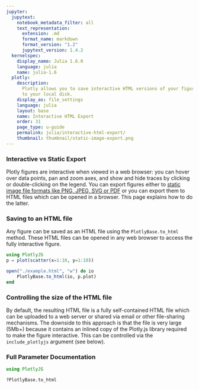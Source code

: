 ```yaml
---
jupyter:
  jupytext:
    notebook_metadata_filter: all
    text_representation:
      extension: .md
      format_name: markdown
      format_version: "1.2"
      jupytext_version: 1.4.2
  kernelspec:
    display_name: Julia 1.6.0
    language: julia
    name: julia-1.6
  plotly:
    description:
      Plotly allows you to save interactive HTML versions of your figures
      to your local disk.
    display_as: file_settings
    language: julia
    layout: base
    name: Interactive HTML Export
    order: 31
    page_type: u-guide
    permalink: julia/interactive-html-export/
    thumbnail: thumbnail/static-image-export.png
---
```


### Interactive vs Static Export

Plotly figures are interactive when viewed in a web browser: you can hover over data points, pan and zoom axes, and show and hide traces by clicking or double-clicking on the legend. You can export figures either to [static image file formats like PNG, JPEG, SVG or PDF](/python/static-image-export/) or you can export them to HTML files which can be opened in a browser. This page explains how to do the latter.

<!-- #region -->

### Saving to an HTML file

Any figure can be saved as an HTML file using the `PlotlyBase.to_html` method. These HTML files can be opened in any web browser to access the fully interactive figure.

```julia
using PlotlyJS
p = plot(scatter(x=1:10, y=1:10))

open("./example.html", "w") do io
    PlotlyBase.to_html(io, p.plot)
end
```

<!-- #endregion -->

### Controlling the size of the HTML file

By default, the resulting HTML file is a fully self-contained HTML file which can be uploaded to a web server or shared via email or other file-sharing mechanisms. The downside to this approach is that the file is very large (5Mb+) because it contains an inlined copy of the Plotly.js library required to make the figure interactive. This can be controlled via the `include_plotlyjs` argument (see below).

### Full Parameter Documentation

```julia
using PlotlyJS

?PlotlyBase.to_html
```
